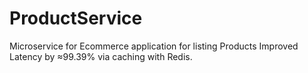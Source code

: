 # ProductService

Microservice for Ecommerce application for listing Products
Improved Latency by ≈99.39% via caching with Redis.
